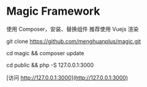 # Magic Framework

使用 Composer，安装、替换组件
推荐使用 Vuejs 渲染

git clone https://github.com/menghuanplus/magic.git

cd magic && composer update

cd public && php -S 127.0.0.1:3000

[访问 http://127.0.0.1:3000](http://127.0.0.1:3000)


